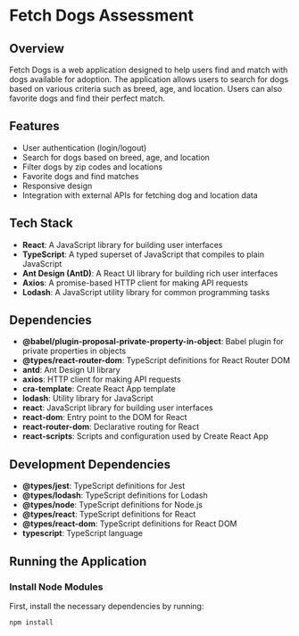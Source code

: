 # Fetch Dogs Assessment

## Overview
Fetch Dogs is a web application designed to help users find and match with dogs available for adoption. The application allows users to search for dogs based on various criteria such as breed, age, and location. Users can also favorite dogs and find their perfect match.

## Features
- User authentication (login/logout)
- Search for dogs based on breed, age, and location
- Filter dogs by zip codes and locations
- Favorite dogs and find matches
- Responsive design
- Integration with external APIs for fetching dog and location data

## Tech Stack
- **React**: A JavaScript library for building user interfaces
- **TypeScript**: A typed superset of JavaScript that compiles to plain JavaScript
- **Ant Design (AntD)**: A React UI library for building rich user interfaces
- **Axios**: A promise-based HTTP client for making API requests
- **Lodash**: A JavaScript utility library for common programming tasks

## Dependencies
- **@babel/plugin-proposal-private-property-in-object**: Babel plugin for private properties in objects
- **@types/react-router-dom**: TypeScript definitions for React Router DOM
- **antd**: Ant Design UI library
- **axios**: HTTP client for making API requests
- **cra-template**: Create React App template
- **lodash**: Utility library for JavaScript
- **react**: JavaScript library for building user interfaces
- **react-dom**: Entry point to the DOM for React
- **react-router-dom**: Declarative routing for React
- **react-scripts**: Scripts and configuration used by Create React App

## Development Dependencies
- **@types/jest**: TypeScript definitions for Jest
- **@types/lodash**: TypeScript definitions for Lodash
- **@types/node**: TypeScript definitions for Node.js
- **@types/react**: TypeScript definitions for React
- **@types/react-dom**: TypeScript definitions for React DOM
- **typescript**: TypeScript language

## Running the Application

### Install Node Modules
First, install the necessary dependencies by running:
```sh
npm install


